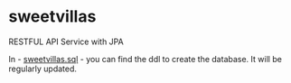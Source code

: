 # sweetvillas
RESTFUL API Service with JPA 

In - [sweetvillas.sql](https://github.com/alessio-de-padova/sweetvillas/blob/main/sql/sweetvillas.sql) - you can find the ddl to create the database. It will be regularly updated.  
